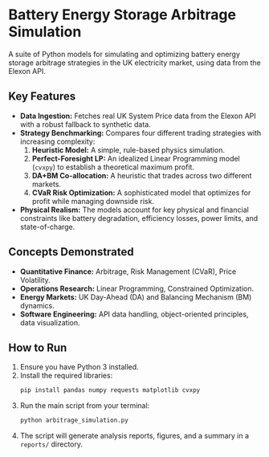 # Battery Energy Storage Arbitrage Simulation

A suite of Python models for simulating and optimizing battery energy storage arbitrage strategies in the UK electricity market, using data from the Elexon API.

## Key Features
- **Data Ingestion:** Fetches real UK System Price data from the Elexon API with a robust fallback to synthetic data.
- **Strategy Benchmarking:** Compares four different trading strategies with increasing complexity:
  1.  **Heuristic Model:** A simple, rule-based physics simulation.
  2.  **Perfect-Foresight LP:** An idealized Linear Programming model (`cvxpy`) to establish a theoretical maximum profit.
  3.  **DA+BM Co-allocation:** A heuristic that trades across two different markets.
  4.  **CVaR Risk Optimization:** A sophisticated model that optimizes for profit while managing downside risk.
- **Physical Realism:** The models account for key physical and financial constraints like battery degradation, efficiency losses, power limits, and state-of-charge.

## Concepts Demonstrated
- **Quantitative Finance:** Arbitrage, Risk Management (CVaR), Price Volatility.
- **Operations Research:** Linear Programming, Constrained Optimization.
- **Energy Markets:** UK Day-Ahead (DA) and Balancing Mechanism (BM) dynamics.
- **Software Engineering:** API data handling, object-oriented principles, data visualization.

## How to Run
1.  Ensure you have Python 3 installed.
2.  Install the required libraries:
    ```bash
    pip install pandas numpy requests matplotlib cvxpy
    ```
3.  Run the main script from your terminal:
    ```bash
    python arbitrage_simulation.py
    ```
4.  The script will generate analysis reports, figures, and a summary in a `reports/` directory.
